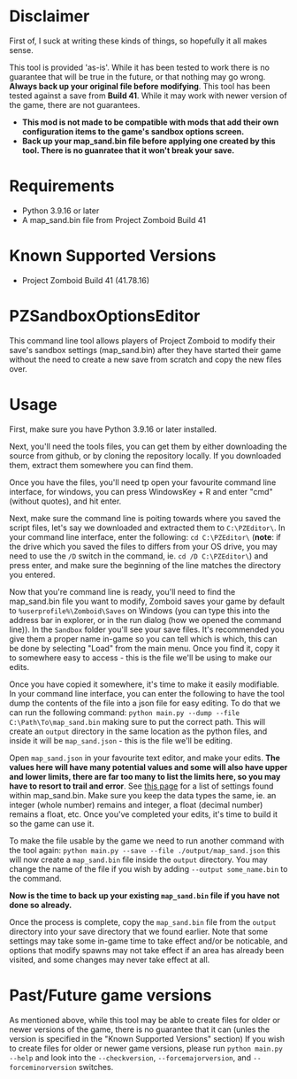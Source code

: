 
# Disclaimer
First of, I suck at writing these kinds of things, so hopefully it all makes sense.

This tool is provided 'as-is'. While it has been tested to work there is no guarantee that will be true in the future, or that nothing may go wrong. **Always back up your original file before modifying**. This tool has been tested against a save from **Build 41**. While it may work with newer version of the game, there are not guarantees.

* **This mod is not made to be compatible with mods that add their own configuration items to the game's sandbox options screen.**
* **Back up your map_sand.bin file before applying one created by this tool. There is no guanratee that it won't break your save.**

# Requirements
* Python 3.9.16 or later
* A map_sand.bin file from Project Zomboid Build 41

# Known Supported Versions
* Project Zomboid Build 41 (41.78.16)

# PZSandboxOptionsEditor

This command line tool allows players of Project Zomboid to modify their save's sandbox settings (map_sand.bin) after they have started their game without the need to create a new save from scratch and copy the new files over.

# Usage

First, make sure you have Python 3.9.16 or later installed.

Next, you'll need the tools files, you can get them by either downloading the source from github, or by cloning the repository locally. If you downloaded them, extract them somewhere you can find them.

Once you have the files, you'll need tp open your favourite command line interface, for windows, you can press WindowsKey + R and enter "cmd" (without quotes), and hit enter.

Next, make sure the command line is poiting towards where you saved the script files, let's say we downloaded and extracted them to `C:\PZEditor\`. In your command line interface, enter the following: `cd C:\PZEditor\` (**note**: if the drive which you saved the files to differs from your OS drive, you may need to use the `/D` switch in the command, ie. `cd /D C:\PZEditor\`) and press enter, and make sure the beginning of the line matches the directory you entered.

Now that you're command line is ready, you'll need to find the map_sand.bin file you want to modify, Zomboid saves your game by default to `%userprofile%\Zomboid\Saves` on Windows (you can type this into the address bar in explorer, or in the run dialog (how we opened the command line)). In the `Sandbox` folder you'll see your save files. It's recommended you give them a proper name in-game so you can tell which is which, this can be done by selecting "Load" from the main menu. Once you find it, copy it to somewhere easy to access - this is the file we'll be using to make our edits.

Once you have copied it somewhere, it's time to make it easily modifiable. In your command line interface, you can enter the following to have the tool dump the contents of the file into a json file for easy editing. To do that we can run the following command:
`python main.py --dump --file C:\Path\To\map_sand.bin` making sure to put the correct path. This will create an `output` directory in the same location as the python files, and inside it will be `map_sand.json` - this is the file we'll be editing.

Open `map_sand.json` in your favourite text editor, and make your edits. **The values here will have many potential values and some will also have upper and lower limits, there are far too many to list the limits here, so you may have to resort to trail and error**. See [this page](settings.md) for a list of settings found within map_sand.bin. Make sure you keep the data types the same, ie. an integer (whole number) remains and integer, a float (decimal number) remains a float, etc. Once you've completed your edits, it's time to build it so the game can use it.

To make the file usable by the game we need to run another command with the tool again:
`python main.py --save --file ./output/map_sand.json` this will now create a `map_sand.bin` file inside the `output` directory. You may change the name of the file if you wish by adding `--output some_name.bin` to the command.

**Now is the time to back up your existing `map_sand.bin` file if you have not done so already.**

Once the process is complete, copy the `map_sand.bin` file from the `output` directory into your save directory that we found earlier. Note that some settings may take some in-game time to take effect and/or be noticable, and options that modify spawns may not take effect if an area has already been visited, and some changes may never take effect at all.

# Past/Future game versions
As mentioned above, while this tool may be able to create files for older or newer versions of the game, there is no guarantee that it can (unles the version is specified in the "Known Supported Versions" section) If you wish to create files for older or newer game versions, please run `python main.py --help` and look into the `--checkversion`, `--forcemajorversion`, and `--forceminorversion` switches.

